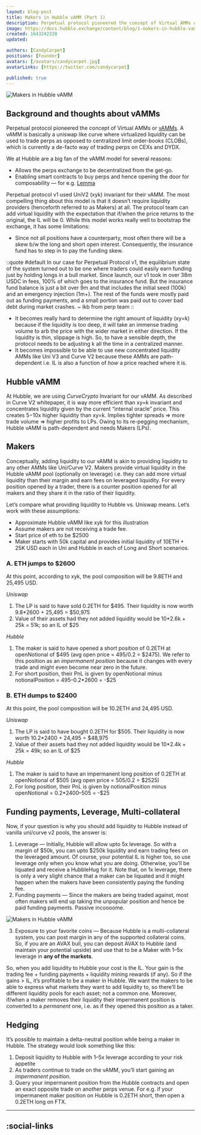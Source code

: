 ```yaml
---
layout: blog-post
title: Makers in Hubble vAMM (Part 1)
description: Perpetual protocol pioneered the concept of Virtual AMMs or vAMMs. A vAMM is basically a uniswap like curve where virtualized liquidity
image: https://docs.hubble.exchange/content/blog/1-makers-in-hubble-vamm-part-1&2.webp
created: 1643242320
updated:

authors: [CandyCarpet]
positions: [Founder]
avatars: [/avatars/candycarpet.jpg]
avatarLinks: [https://twitter.com/candycarpet]

published: true
---
```


![Makers in Hubble vAMM](/content/blog/1-makers-in-hubble-vamm-part-1&2.webp)

## Background and thoughts about vAMMs

Perpetual protocol pioneered the concept of Virtual AMMs or [vAMMs](https://blog.perp.fi/a-deep-dive-into-our-virtual-amm-vamm-40345c522eeb). A vAMM is basically a uniswap like curve where virtualized liquidity can be used to trade perps as opposed to centralized limit order-books (CLOBs), which is currently a de-facto way of trading perps on CEXs and DYDX.


We at Hubble are a big fan of the vAMM model for several reasons:

- Allows the perps exchange to be decentralized from the get-go.
- Enabling smart contracts to buy perps and hence opening the door for composability — for e.g. [Lemma](https://twitter.com/LemmaFinance)

Perpetual protocol v1 used UniV2 (xyk) invariant for their vAMM. The most compelling thing about this model is that it doesn’t require liquidity providers (henceforth referred to as Makers) at all. The protocol team can add virtual liquidity with the expectation that if/when the price returns to the original, the IL will be 0. While this model works really well to bootstrap the exchange, it has some limitations:

- Since not all positions have a counterparty, most often there will be a skew b/w the long and short open interest. Consequently, the insurance fund has to step in to pay the funding skew.

::quote
#default
In our case for Perpetual Protocol v1, the equilibrium state of the system turned out to be one where traders could easily earn funding just by holding longs in a bull market. Since launch, our v1 took in over 38m USDC in fees, 100% of which goes to the insurance fund. But the insurance fund balance is just a bit over 9m and that includes the initial seed (100k) and an emergency injection (1m+). The rest of the funds were mostly paid out as funding payments, and a small portion was paid out to cover bad debt during market crashes. ~ lkb from perp team
::

- It becomes really hard to determine the right amount of liquidity (xy=k) because if the liquidity is too deep, it will take an immense trading volume to arb the price with the wider market in either direction. If the liquidity is thin, slippage is high. So, to have a sensible depth, the protocol needs to be adjusting k all the time in a centralized manner.
- It becomes impossible to be able to use new concentrated liquidity AMMs like Uni V3 and Curve V2 because these AMMs are path-dependent i.e. IL is also a function of _how_ a price reached where it is.

## Hubble vAMM

At Hubble, we are using _CurveCrypto_ Invariant for our vAMM. As described in Curve V2 whitepaper, it is way more efficient than xy=k invariant and concentrates liquidity given by the current “internal oracle” price. This creates 5−10x higher liquidity than xy=k. Implies tighter spreads => more trade volume => higher profits to LPs. Owing to its re-pegging mechanism, Hubble vAMM is path-dependent and needs Makers (LPs).

## Makers

Conceptually, adding liquidity to our vAMM is akin to providing liquidity to any other AMMs like Uni/Curve V2. Makers provide virtual liquidity in the Hubble vAMM pool (optionally on leverage) i.e. they can add more virtual liquidity than their margin and earn fees on leveraged liquidity. For every position opened by a trader, there is a counter position opened for all makers and they share it in the ratio of their liquidity.

Let’s compare what providing liquidity to Hubble vs. Uniswap means. Let’s work with these assumptions:

- Approximate Hubble vAMM like xyk for this illustration
- Assume makers are not receiving a trade fee.
- Start price of eth to be $2500
- Maker starts with 50k capital and provides initial liquidity of 10ETH + 25K USD each in Uni and Hubble in each of Long and Short scenarios.

### A. ETH jumps to $2600

At this point, according to xyk, the pool composition will be 9.8ETH and 25,495 USD.

_Uniswap_

1.  The LP is said to have sold 0.2ETH for $495. Their liquidity is now worth 9.8\*2600 + 25,495 = $50,975
2.  Value of their assets had they not added liquidity would be 10\*2.6k + 25k = 51k; so an IL of $25

_Hubble_

1.  The maker is said to have opened a short position of 0.2ETH at openNotional of $495 (avg open price = 495/0.2 = $2475). We refer to this position as an _impermanent position_ because it changes with every trade and might even become near zero in the future.
2.  For short position, their PnL is given by openNotional minus notionalPosition = 495–0.2\*2600 = -$25

### B. ETH dumps to $2400

At this point, the pool composition will be 10.2ETH and 24,495 USD.

_Uniswap_

1.  The LP is said to have bought 0.2ETH for $505. Their liquidity is now worth 10.2\*2400 + 24,495 = $48,975
2.  Value of their assets had they not added liquidity would be 10\*2.4k + 25k = 49k; so an IL of $25

_Hubble_

1.  The maker is said to have an impermanent long position of 0.2ETH at openNotional of $505 (avg open price = 505/0.2 = $2525)
2.  For long position, their PnL is given by notionalPosition minus openNotional = 0.2\*2400–505 = -$25

## Funding payments, Leverage, Multi-collateral

Now, if your question is why you should add liquidity to Hubble instead of vanilla uni/curve v2 pools, the answer is:

1.  Leverage — Initially, Hubble will allow upto 5x leverage. So with a margin of $50k, you can upto $250k liquidity and earn trading fees on the leveraged amount. Of course, your potential IL is higher too, so use leverage only when you know what you are doing. Otherwise, you’ll be liquated and receive a HubbleHug for it. Note that, on 1x leverage, there is only a very slight chance that a maker can be liquated and it might happen when the makers have been consistently paying the funding fee.
2.  Funding payments — Since the makers are being traded against, most often makers will end up taking the unpopular position and hence be paid funding payments. Passive incoooome.

![Makers in Hubble vAMM](/content/blog/2-makers-in-hubble-vamm-part-1.webp)

3. Exposure to your favorite coins — Because Hubble is a multi-collateral system, you can post margin in any of the supported collateral coins. So, if you are an AVAX bull, you can deposit AVAX to Hubble (and maintain your potential upside) and use that to be a Maker with 1–5x leverage in **any of the markets**.

So, when you add liquidity to Hubble your cost is the IL. Your gain is the trading fee + funding payments + liquidity mining rewards (if any). So if the gains > IL, it’s profitable to be a maker in Hubble. We want the makers to be able to express what markets they want to add liquidity to, so there’ll be different liquidity pools for each asset; not a common one. Moreover, if/when a maker removes their liquidity their impermanent position is converted to a _permanent_ one, i.e. as if they opened this position as a taker.

## Hedging

It’s possible to maintain a delta-neutral position while being a maker in Hubble. The strategy would look something like this:

1.  Deposit liquidity to Hubble with 1–5x leverage according to your risk appetite
2.  As traders continue to trade on the vAMM, you’ll start gaining an _impermanent position_.
3.  Query your impermanent position from the Hubble contracts and open an exact opposite trade on another perps venue. For e.g. if your impermanent maker position on Hubble is 0.2ETH short, then open a 0.2ETH long on FTX.

---
:social-links
---
